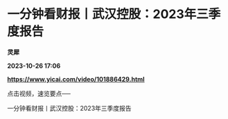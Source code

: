 # 一分钟看财报丨武汉控股：2023年三季度报告
**灵犀**

**2023-10-26 17:06**

**https://www.yicai.com/video/101886429.html**

点击视频，速览要点──

一分钟看财报丨武汉控股：2023年三季度报告